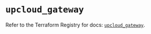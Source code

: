 # `upcloud_gateway`

Refer to the Terraform Registry for docs: [`upcloud_gateway`](https://registry.terraform.io/providers/upcloudltd/upcloud/5.1.0/docs/resources/gateway).
